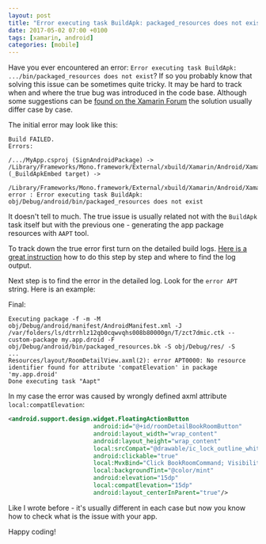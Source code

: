 ```yaml
---
layout: post
title: "Error executing task BuildApk: packaged_resources does not exist"
date: 2017-05-02 07:00 +0100
tags: [xamarin, android]
categories: [mobile]
---
```


Have you ever encountered an error: `Error executing task BuildApk: .../bin/packaged_resources does not exist`? If so you probably know that solving this issue can be sometimes quite tricky. It may be hard to track when and where the true bug was introduced in the code base. Although some suggestions can be [found on the Xamarin Forum](https://forums.xamarin.com/discussion/63356/the-file-obj-debug-android-bin-packaged-resources-does-not-exist) the solution usually differ case by case.<!-- more -->

The initial error may look like this:

```
Build FAILED.
Errors:

/.../MyApp.csproj (SignAndroidPackage) ->
/Library/Frameworks/Mono.framework/External/xbuild/Xamarin/Android/Xamarin.Android.Common.targets (_BuildApkEmbed target) ->

/Library/Frameworks/Mono.framework/External/xbuild/Xamarin/Android/Xamarin.Android.Common.targets: error : Error executing task BuildApk: obj/Debug/android/bin/packaged_resources does not exist
```

It doesn't tell to much. The true issue is usually related not with the `BuildApk` task itself but with the previous one - generating the app package resources with `AAPT` tool.

To track down the true error first turn on the detailed build logs. [Here is a great instruction](https://forums.xamarin.com/discussion/27515/how-to-obtain-diagnostic-build-logs) how to do this step by step and where to find the log output.

Next step is to find the error in the detailed log. Look for the `error APT` string. Here is an example:

Final:

```
Executing package -f -m -M obj/Debug/android/manifest/AndroidManifest.xml -J /var/folders/ls/dtrrhlz12qb0cqwvqhs008b80000gn/T/zct7dmic.ctk --custom-package my.app.droid -F obj/Debug/android/bin/packaged_resources.bk -S obj/Debug/res/ -S
...
Resources/layout/RoomDetailView.axml(2): error APT0000: No resource identifier found for attribute 'compatElevation' in package 'my.app.droid'
Done executing task "Aapt"
```

In my case the error was caused by wrongly defined axml attribute `local:compatElevation`:

```xml
<android.support.design.widget.FloatingActionButton
	                    android:id="@+id/roomDetailBookRoomButton"
	                    android:layout_width="wrap_content"
	                    android:layout_height="wrap_content"
	                    local:srcCompat="@drawable/ic_lock_outline_white_24px"
	                    android:clickable="true"
	                    local:MvxBind="Click BookRoomCommand; Visibility RoomInfo, Converter=BookButtonVisibility"
	                    local:backgroundTint="@color/mint"
	                    android:elevation="15dp"
	                    local:compatElevation="15dp"
						android:layout_centerInParent="true"/>
```

Like I wrote before - it's usually different in each case but now you know how to check what is the issue with your app.

Happy coding!
